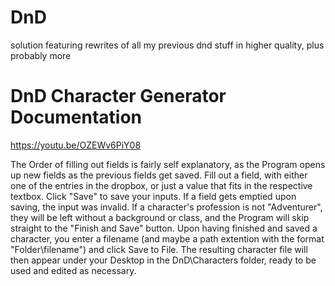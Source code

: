 # DnD
solution featuring rewrites of all my previous dnd stuff in higher quality, plus probably more

# DnD Character Generator Documentation

https://youtu.be/OZEWv6PiY08

The Order of filling out fields is fairly self explanatory, as the Program opens up new fields as the previous fields get saved.
Fill out a field, with either one of the entries in the dropbox, or just a value that fits in the respective textbox.
Click "Save" to save your inputs. If a field gets emptied upon saving, the input was invalid.
If a character's profession is not "Adventurer", they will be left without a background or class, and the Program will skip straight to the "Finish and Save" button.
Upon having finished and saved a character, you enter a filename (and maybe a path extention with the format "Folder\filename") and click Save to File.
The resulting character file will then appear under your Desktop in the DnD\Characters folder, ready to be used and edited as necessary.
